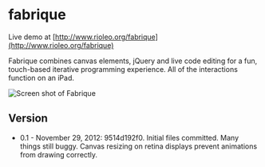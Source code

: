 fabrique
========

Live demo at [http://www.rioleo.org/fabrique](http://www.rioleo.org/fabrique)

Fabrique combines canvas elements, jQuery and live code editing for a fun, touch-based iterative programming experience. All of the interactions function on an iPad.

![Screen shot of Fabrique](https://raw.github.com/rioleo/fabrique/master/images/screenshot.jpg "Screenshot")


Version
-------------------------
* 0.1 - November 29, 2012: 9514d192f0. Initial files committed. Many things still buggy. Canvas resizing on retina displays prevent animations from drawing correctly.